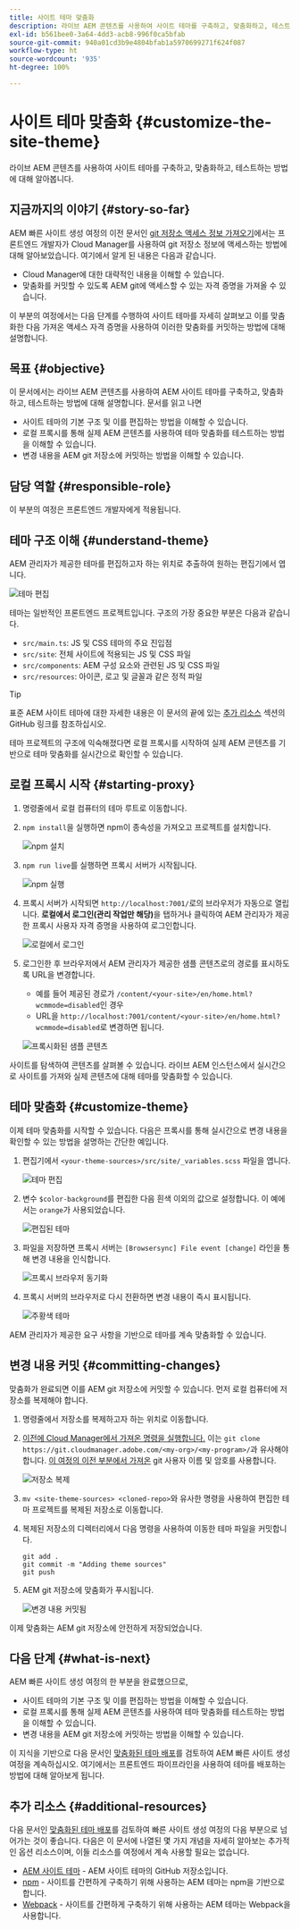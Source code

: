 ```yaml
---
title: 사이트 테마 맞춤화
description: 라이브 AEM 콘텐츠를 사용하여 사이트 테마를 구축하고, 맞춤화하고, 테스트하는 방법에 대해 알아봅니다.
exl-id: b561bee0-3a64-4dd3-acb8-996f0ca5bfab
source-git-commit: 940a01cd3b9e4804bfab1a5970699271f624f087
workflow-type: ht
source-wordcount: '935'
ht-degree: 100%

---
```


# 사이트 테마 맞춤화 {#customize-the-site-theme}

라이브 AEM 콘텐츠를 사용하여 사이트 테마를 구축하고, 맞춤화하고, 테스트하는 방법에 대해 알아봅니다.

## 지금까지의 이야기 {#story-so-far}

AEM 빠른 사이트 생성 여정의 이전 문서인 [git 저장소 액세스 정보 가져오기](retrieve-access.md)에서는 프론트엔드 개발자가 Cloud Manager를 사용하여 git 저장소 정보에 액세스하는 방법에 대해 알아보았습니다. 여기에서 알게 된 내용은 다음과 같습니다.

* Cloud Manager에 대한 대략적인 내용을 이해할 수 있습니다.
* 맞춤화를 커밋할 수 있도록 AEM git에 액세스할 수 있는 자격 증명을 가져올 수 있습니다.

이 부분의 여정에서는 다음 단계를 수행하여 사이트 테마를 자세히 살펴보고 이를 맞춤화한 다음 가져온 액세스 자격 증명을 사용하여 이러한 맞춤화를 커밋하는 방법에 대해 설명합니다.

## 목표 {#objective}

이 문서에서는 라이브 AEM 콘텐츠를 사용하여 AEM 사이트 테마를 구축하고, 맞춤화하고, 테스트하는 방법에 대해 설명합니다. 문서를 읽고 나면

* 사이트 테마의 기본 구조 및 이를 편집하는 방법을 이해할 수 있습니다.
* 로컬 프록시를 통해 실제 AEM 콘텐츠를 사용하여 테마 맞춤화를 테스트하는 방법을 이해할 수 있습니다.
* 변경 내용을 AEM git 저장소에 커밋하는 방법을 이해할 수 있습니다.

## 담당 역할 {#responsible-role}

이 부분의 여정은 프론트엔드 개발자에게 적용됩니다.

## 테마 구조 이해 {#understand-theme}

AEM 관리자가 제공한 테마를 편집하고자 하는 위치로 추출하여 원하는 편집기에서 엽니다.

![테마 편집](assets/edit-theme.png)

테마는 일반적인 프론트엔드 프로젝트입니다. 구조의 가장 중요한 부분은 다음과 같습니다.

* `src/main.ts`: JS 및 CSS 테마의 주요 진입점
* `src/site`: 전체 사이트에 적용되는 JS 및 CSS 파일
* `src/components`: AEM 구성 요소와 관련된 JS 및 CSS 파일
* `src/resources`: 아이콘, 로고 및 글꼴과 같은 정적 파일

>[!TIP]
>
>표준 AEM 사이트 테마에 대한 자세한 내용은 이 문서의 끝에 있는 [추가 리소스](#additional-resources) 섹션의 GitHub 링크를 참조하십시오.

테마 프로젝트의 구조에 익숙해졌다면 로컬 프록시를 시작하여 실제 AEM 콘텐츠를 기반으로 테마 맞춤화를 실시간으로 확인할 수 있습니다.

## 로컬 프록시 시작 {#starting-proxy}

1. 명령줄에서 로컬 컴퓨터의 테마 루트로 이동합니다.
1. `npm install`을 실행하면 npm이 종속성을 가져오고 프로젝트를 설치합니다.

   ![npm 설치](assets/npm-install.png)

1. `npm run live`를 실행하면 프록시 서버가 시작됩니다.

   ![npm 실행](assets/npm-run-live.png)

1. 프록시 서버가 시작되면 `http://localhost:7001/`로의 브라우저가 자동으로 열립니다. **로컬에서 로그인(관리 작업만 해당)**&#x200B;을 탭하거나 클릭하여 AEM 관리자가 제공한 프록시 사용자 자격 증명을 사용하여 로그인합니다.

   ![로컬에서 로그인](assets/sign-in-locally.png)

1. 로그인한 후 브라우저에서 AEM 관리자가 제공한 샘플 콘텐츠로의 경로를 표시하도록 URL을 변경합니다.

   * 예를 들어 제공된 경로가 `/content/<your-site>/en/home.html?wcmmode=disabled`인 경우
   * URL을 `http://localhost:7001/content/<your-site>/en/home.html?wcmmode=disabled`로 변경하면 됩니다.

   ![프록시화된 샘플 콘텐츠](assets/proxied-sample-content.png)

사이트를 탐색하여 콘텐츠를 살펴볼 수 있습니다. 라이브 AEM 인스턴스에서 실시간으로 사이트를 가져와 실제 콘텐츠에 대해 테마를 맞춤화할 수 있습니다.

## 테마 맞춤화 {#customize-theme}

이제 테마 맞춤화를 시작할 수 있습니다. 다음은 프록시를 통해 실시간으로 변경 내용을 확인할 수 있는 방법을 설명하는 간단한 예입니다.

1. 편집기에서 `<your-theme-sources>/src/site/_variables.scss` 파일을 엽니다.

   ![테마 편집](assets/edit-theme.png)

1. 변수 `$color-background`를 편집한 다음 흰색 이외의 값으로 설정합니다. 이 예에서는 `orange`가 사용되었습니다.

   ![편집된 테마](assets/edited-theme.png)

1. 파일을 저장하면 프록시 서버는 `[Browsersync] File event [change]` 라인을 통해 변경 내용을 인식합니다.

   ![프록시 브라우저 동기화](assets/proxy-browsersync.png)

1. 프록시 서버의 브라우저로 다시 전환하면 변경 내용이 즉시 표시됩니다.

   ![주황색 테마](assets/orange-theme.png)

AEM 관리자가 제공한 요구 사항을 기반으로 테마를 계속 맞춤화할 수 있습니다.

## 변경 내용 커밋 {#committing-changes}

맞춤화가 완료되면 이를 AEM git 저장소에 커밋할 수 있습니다. 먼저 로컬 컴퓨터에 저장소를 복제해야 합니다.

1. 명령줄에서 저장소를 복제하고자 하는 위치로 이동합니다.
1. [이전에 Cloud Manager에서 가져온 명령을 실행합니다.](retrieve-access.md) 이는 `git clone https://git.cloudmanager.adobe.com/<my-org>/<my-program>/`과 유사해야 합니다. [이 여정의 이전 부분에서 가져온](retrieve-access.md) git 사용자 이름 및 암호를 사용합니다.

   ![저장소 복제](assets/clone-repo.png)

1. `mv <site-theme-sources> <cloned-repo>`와 유사한 명령을 사용하여 편집한 테마 프로젝트를 복제된 저장소로 이동합니다.
1. 복제된 저장소의 디렉터리에서 다음 명령을 사용하여 이동한 테마 파일을 커밋합니다.

   ```text
   git add .
   git commit -m "Adding theme sources"
   git push
   ```

1. AEM git 저장소에 맞춤화가 푸시됩니다.

   ![변경 내용 커밋됨](assets/changes-committed.png)

이제 맞춤화는 AEM git 저장소에 안전하게 저장되었습니다.

## 다음 단계 {#what-is-next}

AEM 빠른 사이트 생성 여정의 한 부분을 완료했으므로,

* 사이트 테마의 기본 구조 및 이를 편집하는 방법을 이해할 수 있습니다.
* 로컬 프록시를 통해 실제 AEM 콘텐츠를 사용하여 테마 맞춤화를 테스트하는 방법을 이해할 수 있습니다.
* 변경 내용을 AEM git 저장소에 커밋하는 방법을 이해할 수 있습니다.

이 지식을 기반으로 다음 문서인 [맞춤화된 테마 배포](deploy-theme.md)를 검토하여 AEM 빠른 사이트 생성 여정을 계속하십시오. 여기에서는 프론트엔드 파이프라인을 사용하여 테마를 배포하는 방법에 대해 알아보게 됩니다.

## 추가 리소스 {#additional-resources}

다음 문서인 [맞춤화된 테마 배포](deploy-theme.md)를 검토하여 빠른 사이트 생성 여정의 다음 부분으로 넘어가는 것이 좋습니다. 다음은 이 문서에 나열된 몇 가지 개념을 자세히 알아보는 추가적인 옵션 리소스이며, 이들 리소스를 여정에서 계속 사용할 필요는 없습니다.

* [AEM 사이트 테마](https://github.com/adobe/aem-site-template-standard-theme-e2e) - AEM 사이트 테마의 GitHub 저장소입니다.
* [npm](https://www.npmjs.com) - 사이트를 간편하게 구축하기 위해 사용하는 AEM 테마는 npm을 기반으로 합니다.
* [Webpack](https://webpack.js.org) - 사이트를 간편하게 구축하기 위해 사용하는 AEM 테마는 Webpack을 사용합니다.
